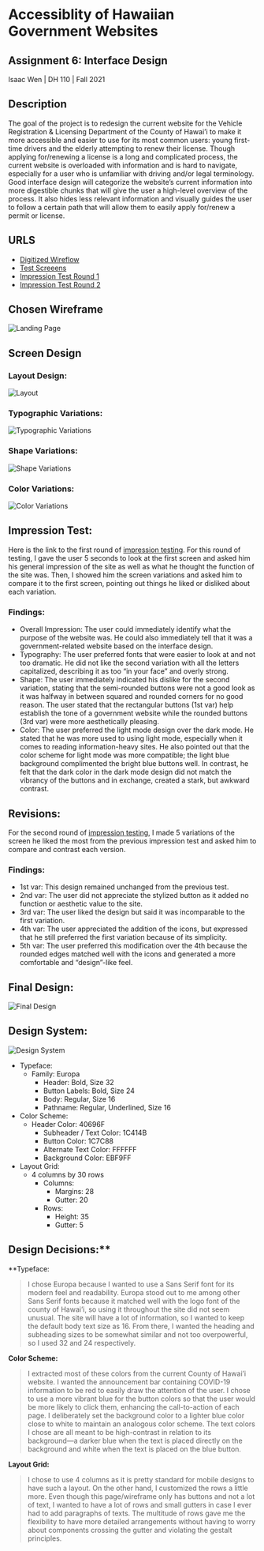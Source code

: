 # Accessiblity of Hawaiian Government Websites

## Assignment 6: Interface Design
Isaac Wen | DH 110 | Fall 2021

## Description 
The goal of the project is to redesign the current website for the Vehicle Registration & Licensing Department of the County of Hawai’i to make it more 
accessible and easier to use for its most common users: young first-time drivers and the elderly attempting to renew their license. Though applying 
for/renewing a license is a long and complicated process, the current website is overloaded with information and is hard to navigate, especially for a 
user who is unfamiliar with driving and/or legal terminology. Good interface design will categorize the website’s current information into more digestible 
chunks that will give the user a high-level overview of the process. It also hides less relevant information and visually guides the user to follow a certain 
path that will allow them to easily apply for/renew a permit or license.

## URLS
* [Digitized Wireflow](https://www.figma.com/file/FiP5xIDKEKWrtnXJAAugWU/Interface-Design?node-id=31%3A422)
* [Test Screeens](https://www.figma.com/file/FiP5xIDKEKWrtnXJAAugWU/Interface-Design?node-id=0%3A1)
* [Impression Test Round 1](https://drive.google.com/file/d/1COGA-PxMYzvWXI-rnx4LyJaLv1ZeNWFl/view?usp=sharing)
* [Impression Test Round 2](https://drive.google.com/file/d/1VljcbC9BH3jJb7O5YwNYknC8lDRqzgoW/view?usp=sharing)


## Chosen Wireframe
![Landing Page](https://github.com/isaacwen01/DH110/blob/main/Assignments/A06/Landing%20Page.png)

## Screen Design

### Layout Design:
![Layout](https://github.com/isaacwen01/DH110/blob/main/Assignments/A06/Screen%20Shot%202021-11-09%20at%204.25.09%20AM.png)

### Typographic Variations:
![Typographic Variations](https://github.com/isaacwen01/DH110/blob/main/Assignments/A06/Typographic%20Variations.png)

### Shape Variations:
![Shape Variations](https://github.com/isaacwen01/DH110/blob/main/Assignments/A06/Shape%20Variations.png)

### Color Variations:
![Color Variations](https://github.com/isaacwen01/DH110/blob/main/Assignments/A06/Color%20Variations.png)


## Impression Test:
Here is the link to the first round of [impression testing](https://drive.google.com/file/d/1COGA-PxMYzvWXI-rnx4LyJaLv1ZeNWFl/view?usp=sharing). For this round of testing, I gave the user 5 seconds to look at the first screen and asked him his general impression of the site as well as what he thought the function of the site was. Then, I showed him the screen variations and asked him to compare it to the first screen, pointing out things he liked or disliked about each variation.


### Findings:
* Overall Impression: The user could immediately identify what the purpose of the website was. He could also immediately tell that it was a government-related 
website based on the interface design.
* Typography: The user preferred fonts that were easier to look at and not too dramatic. He did not like the second variation with all the letters capitalized, 
describing it as too “in your face” and overly strong.
* Shape: The user immediately indicated his dislike for the second variation, stating that the semi-rounded buttons were not a good look as it was halfway in 
between squared and rounded corners for no good reason. The user stated that the rectangular buttons (1st var) help establish the tone of a government website while the rounded buttons (3rd var) were more aesthetically pleasing.
* Color: The user preferred the light mode design over the dark mode. He stated that he was more used to using light mode, especially when it comes to reading 
information-heavy sites. He also pointed out that the color scheme for light mode was more compatible; the light blue background complimented the bright blue buttons well. In contrast, he felt that the dark color in the dark mode design did not match the vibrancy of the buttons and in exchange, created a stark, but awkward contrast.


## Revisions:
For the second round of [impression testing](https://drive.google.com/file/d/1VljcbC9BH3jJb7O5YwNYknC8lDRqzgoW/view?usp=sharing), I made 5 variations of the screen he liked the most from the previous impression test and asked him to compare and contrast each version.

### Findings:
* 1st var: This design remained unchanged from the previous test.
* 2nd var: The user did not appreciate the stylized button as it added no function or aesthetic value to the site.
* 3rd var: The user liked the design but said it was incomparable to the first variation.
* 4th var: The user appreciated the addition of the icons, but expressed that he still preferred the first variation because of its simplicity.
* 5th var: The user preferred this modification over the 4th because the rounded edges matched well with the icons and generated a more comfortable and “design”-like feel.


## Final Design:
![Final Design](https://github.com/isaacwen01/DH110/blob/main/Assignments/A06/FINAL%20DESIGN%20(1).png)

## Design System:
![Design System](https://github.com/isaacwen01/DH110/blob/main/Assignments/A06/Screen%20Shot%202021-11-09%20at%203.27.15%20AM.png)
* Typeface:
  * Family: Europa
    * Header: Bold, Size 32
    * Button Labels: Bold, Size 24
    * Body: Regular, Size 16
    * Pathname: Regular, Underlined, Size 16
* Color Scheme:
  * Header Color: 40696F
    * Subheader / Text Color: 1C414B
    * Button Color: 1C7C88
    * Alternate Text Color: FFFFFF
    * Background Color: EBF9FF 
* Layout Grid:
  * 4 columns by 30 rows
    * Columns: 
        * Margins: 28
        * Gutter: 20
    * Rows:
        * Height: 35
        * Gutter: 5

## Design Decisions:**
**Typeface: 
> I chose Europa because I wanted to use a Sans Serif font for its modern feel and readability. Europa stood out to me among other Sans Serif fonts because it matched well with the logo font of the county of Hawai’i, so using it throughout the site did not seem unusual. The site will have a lot of information, so I wanted to keep the default body text size as 16. From there, I wanted the heading and subheading sizes to be somewhat similar and not too overpowerful, so I used 32 and 24 respectively.

**Color Scheme:** 
> I extracted most of these colors from the current County of Hawai’i website. I wanted the announcement bar containing COVID-19 information to be red to easily draw the attention of the user. I chose to use a more vibrant blue for the button colors so that the user would be more likely to click them, enhancing the call-to-action of each page. I deliberately set the background color to a lighter blue color close to white to maintain an analogous color scheme. The text colors I chose are all meant to be high-contrast in relation to its background––a darker blue when the text is placed directly on the background and white when the text is placed on the blue button.

**Layout Grid:**
> I chose to use 4 columns as it is pretty standard for mobile designs to have such a layout. On the other hand, I customized the rows a little more. Even though this page/wireframe only has buttons and not a lot of text, I wanted to have a lot of rows and small gutters in case I ever had to add paragraphs of texts. The multitude of rows gave me the flexibility to have more detailed arrangements without having to worry about components crossing the gutter and violating the gestalt principles.


